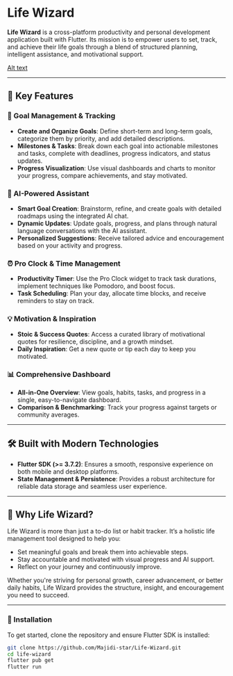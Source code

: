 # Life Wizard

**Life Wizard** is a cross-platform productivity and personal development application built with Flutter. Its mission is to empower users to set, track, and achieve their life goals through a blend of structured planning, intelligent assistance, and motivational support.

[Alt text](docs/App_screenshots.png)

---

## 🌟 Key Features

### 🎯 Goal Management & Tracking
- **Create and Organize Goals**: Define short-term and long-term goals, categorize them by priority, and add detailed descriptions.  
- **Milestones & Tasks**: Break down each goal into actionable milestones and tasks, complete with deadlines, progress indicators, and status updates.  
- **Progress Visualization**: Use visual dashboards and charts to monitor your progress, compare achievements, and stay motivated.

### 🤖 AI-Powered Assistant
- **Smart Goal Creation**: Brainstorm, refine, and create goals with detailed roadmaps using the integrated AI chat.  
- **Dynamic Updates**: Update goals, progress, and plans through natural language conversations with the AI assistant.  
- **Personalized Suggestions**: Receive tailored advice and encouragement based on your activity and progress.

### ⏰ Pro Clock & Time Management
- **Productivity Timer**: Use the Pro Clock widget to track task durations, implement techniques like Pomodoro, and boost focus.  
- **Task Scheduling**: Plan your day, allocate time blocks, and receive reminders to stay on track.

### 💡 Motivation & Inspiration
- **Stoic & Success Quotes**: Access a curated library of motivational quotes for resilience, discipline, and a growth mindset.  
- **Daily Inspiration**: Get a new quote or tip each day to keep you motivated.

### 📊 Comprehensive Dashboard
- **All-in-One Overview**: View goals, habits, tasks, and progress in a single, easy-to-navigate dashboard.  
- **Comparison & Benchmarking**: Track your progress against targets or community averages.

---

## 🛠️ Built with Modern Technologies
- **Flutter SDK (>= 3.7.2)**: Ensures a smooth, responsive experience on both mobile and desktop platforms.  
- **State Management & Persistence**: Provides a robust architecture for reliable data storage and seamless user experience.

---

## 🚀 Why Life Wizard?

Life Wizard is more than just a to-do list or habit tracker. It’s a holistic life management tool designed to help you:  
- Set meaningful goals and break them into achievable steps.  
- Stay accountable and motivated with visual progress and AI support.  
- Reflect on your journey and continuously improve.

Whether you're striving for personal growth, career advancement, or better daily habits, Life Wizard provides the structure, insight, and encouragement you need to succeed.

---

### 📌 Installation
To get started, clone the repository and ensure Flutter SDK is installed:  
```bash
git clone https://github.com/Majidi-star/Life-Wizard.git
cd life-wizard
flutter pub get
flutter run